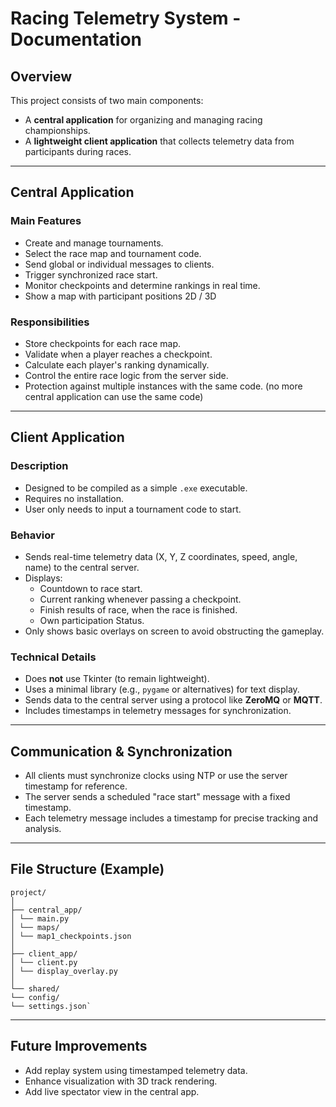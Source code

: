 # Racing Telemetry System - Documentation

## Overview
This project consists of two main components:
- A **central application** for organizing and managing racing championships.
- A **lightweight client application** that collects telemetry data from participants during races.

---

## Central Application

### Main Features
- Create and manage tournaments.
- Select the race map and tournament code.
- Send global or individual messages to clients.
- Trigger synchronized race start.
- Monitor checkpoints and determine rankings in real time.
- Show a map with participant positions 2D / 3D

### Responsibilities
- Store checkpoints for each race map.
- Validate when a player reaches a checkpoint.
- Calculate each player's ranking dynamically.
- Control the entire race logic from the server side.
- Protection against multiple instances with the same code. (no more central application can use the same code)

---

## Client Application

### Description
- Designed to be compiled as a simple `.exe` executable.
- Requires no installation.
- User only needs to input a tournament code to start.

### Behavior
- Sends real-time telemetry data (X, Y, Z coordinates, speed, angle, name) to the central server.
- Displays:
  - Countdown to race start.
  - Current ranking whenever passing a checkpoint.
  - Finish results of race, when the race is finished. 
  - Own participation Status. 
- Only shows basic overlays on screen to avoid obstructing the gameplay.

### Technical Details
- Does **not** use Tkinter (to remain lightweight).
- Uses a minimal library (e.g., `pygame` or alternatives) for text display.
- Sends data to the central server using a protocol like **ZeroMQ** or **MQTT**.
- Includes timestamps in telemetry messages for synchronization.

---

## Communication & Synchronization

- All clients must synchronize clocks using NTP or use the server timestamp for reference.
- The server sends a scheduled "race start" message with a fixed timestamp.
- Each telemetry message includes a timestamp for precise tracking and analysis.

---

## File Structure (Example)

```
project/
│
├── central_app/
│ └── main.py
│ └── maps/
│ └── map1_checkpoints.json
│
├── client_app/
│ └── client.py
│ └── display_overlay.py
│
└── shared/
└── config/
└── settings.json`
```


---

## Future Improvements

- Add replay system using timestamped telemetry data.
- Enhance visualization with 3D track rendering.
- Add live spectator view in the central app.
